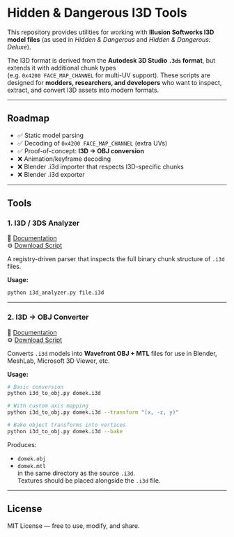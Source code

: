 # Hidden & Dangerous I3D Tools

This repository provides utilities for working with **Illusion Softworks I3D model files** (as used in *Hidden & Dangerous* and *Hidden & Dangerous: Deluxe*).  

The I3D format is derived from the **Autodesk 3D Studio `.3ds` format**, but extends it with additional chunk types  
(e.g. `0x4200 FACE_MAP_CHANNEL` for multi-UV support). These scripts are designed for **modders, researchers, and developers** who want to inspect, extract, and convert I3D assets into modern formats.

---

## Roadmap

- ✅ Static model parsing  
- ✅ Decoding of `0x4200 FACE_MAP_CHANNEL` (extra UVs)  
- ✅ Proof-of-concept: **I3D → OBJ conversion**  
- ❌ Animation/keyframe decoding  
- ❌ Blender .i3d importer that respects I3D-specific chunks  
- ❌ Blender .i3d exporter

---

## Tools

### 1. I3D / 3DS Analyzer

📄 [Documentation](documentation/i3d_analyzer.md)  
⚙️ [Download Script](tools/i3d_analyzer.py)

A registry-driven parser that inspects the full binary chunk structure of `.i3d` files.  

**Usage:**
```bash
python i3d_analyzer.py file.i3d
```

---

### 2. I3D → OBJ Converter

📄 [Documentation](documentation/i3d_to_obj.md)  
⚙️ [Download Script](tools/i3d_to_obj.py)

Converts `.i3d` models into **Wavefront OBJ + MTL** files for use in Blender, MeshLab, Microsoft 3D Viewer, etc.  

**Usage:**
```bash
# Basic conversion
python i3d_to_obj.py domek.i3d

# With custom axis mapping
python i3d_to_obj.py domek.i3d --transform "(x, -z, y)"

# Bake object transforms into vertices
python i3d_to_obj.py domek.i3d --bake
```

Produces:
- `domek.obj`  
- `domek.mtl`  
in the same directory as the source `.i3d`.  
Textures should be placed alongside the `.i3d` file.

---

## License

MIT License — free to use, modify, and share.
